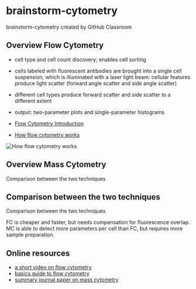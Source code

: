 # brainstorm-cytometry
brainstorm-cytometry created by GitHub Classroom

## **Overview Flow Cytometry**
- cell type and cell count discovery; enables cell sorting
- cells labeled with fluorescent antibodies are brought into a single cell suspension, which is illuminated with a laser light beam: cellular features produce light scatter (forward angle scatter and side angle scatter)
- different cell types produce forward scatter and side scatter to a different extent
- output: two-parameter plots and single-parameter histograms


- [Flow Cytometry Introduction](https://www.bu.edu/flow-cytometry/files/2010/10/BD-Flow-Cytom-Learning-Guide.pdf)
- [How flow cytometry works](http://a.static-abcam.com/CmsMedia/Media/flowcytometry01472px.jpg)

![How flow cytometry works](http://a.static-abcam.com/CmsMedia/Media/flowcytometry01472px.jpg)




## **Overview Mass Cytometry**




Comparison between the two techniques




## **Comparison between the two techniques**



Comparison between the two techniques

FC is cheaper and faster, but needs compensation for fluorescence overlap.
MC is able to detect more parameters per cell than FC, but requires more sample preparation.

## **Online resources**
- [a short video on flow cytometry](https://www.youtube.com/watch?v=EQXPJ7eeesQ)
- [basics guide to flow cytometry](https://www.bio-rad-antibodies.com/introduction-to-flow-cytometry.html)
- [summary journal paper on mass cytometry](https://www.ncbi.nlm.nih.gov/pmc/articles/PMC4860251/)

